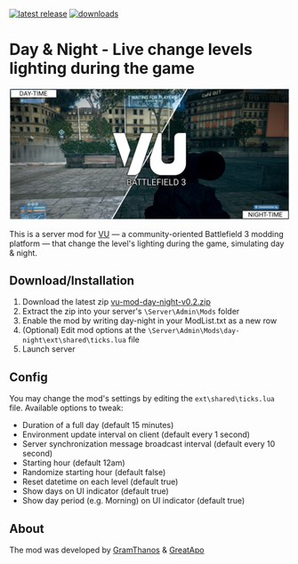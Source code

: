 [![latest release](https://img.shields.io/badge/latest%20release-v0.2-green.svg)](https://github.com/GramThanos/bf3-vu-day-night/releases/latest)
[![downloads](https://img.shields.io/github/downloads/gramthanos/bf3-vu-day-night/total.svg)](https://github.com/GramThanos/bf3-vu-day-night/releases)

# Day & Night - Live change levels lighting during the game
![preview-day](preview.png)

This is a server mod for [VU](https://veniceunleashed.net/) — a community-oriented Battlefield 3 modding platform — that change the level's lighting during the game, simulating day & night.

## Download/Installation

1. Download the latest zip [vu-mod-day-night-v0.2.zip](https://github.com/GramThanos/bf3-vu-day-night/releases/download/v0.2/vu-mod-day-night-v0.2.zip)
2. Extract the zip into your server's `\Server\Admin\Mods` folder
3. Enable the mod by writing day-night in your ModList.txt as a new row
4. (Optional) Edit mod options at the `\Server\Admin\Mods\day-night\ext\shared\ticks.lua` file
5. Launch server

## Config

You may change the mod's settings by editing the `ext\shared\ticks.lua` file. Available options to tweak:
- Duration of a full day (default 15 minutes)
- Environment update interval on client (default every 1 second)
- Server synchronization message broadcast interval (default every 10 second)
- Starting hour (default 12am)
- Randomize starting hour (default false)
- Reset datetime on each level (default true)
- Show days on UI indicator (default true)
- Show day period (e.g. Morning) on UI indicator (default true)

## About
The mod was developed by [GramThanos](https://github.com/GramThanos) & [GreatApo](https://github.com/GreatApo)
